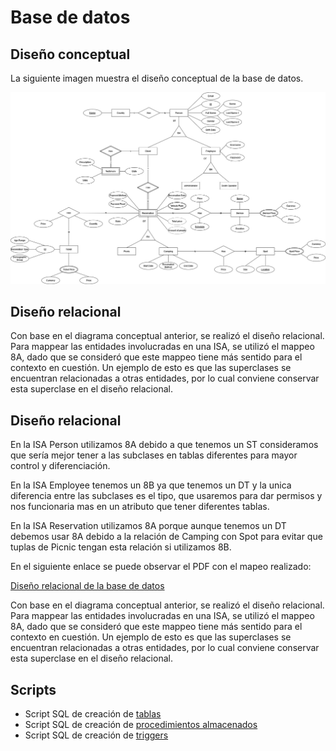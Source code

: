 # Base de datos

## Diseño conceptual

La siguiente imagen muestra el diseño conceptual de la base de datos.

![](conceptual.jpg)

## Diseño relacional

Con base en el diagrama conceptual anterior, se realizó el diseño relacional. Para mappear las entidades involucradas en una ISA, se utilizó el mappeo 8A, dado que se consideró que este mappeo tiene más sentido para el contexto en cuestión. Un ejemplo de esto es que las superclases se encuentran relacionadas a otras entidades, por lo cual conviene conservar esta superclase en el diseño relacional.

## Diseño relacional

En la ISA Person utilizamos 8A debido a que tenemos un ST consideramos que sería mejor tener a las subclases en tablas diferentes para mayor control y diferenciación.

En la ISA Employee tenemos un 8B ya que tenemos un DT y la unica diferencia entre las subclases es el tipo, que usaremos para dar permisos y nos funcionaria mas en un atributo que tener diferentes tablas.

En la ISA Reservation utilizamos 8A porque aunque tenemos un DT debemos usar 8A debido a la relación de Camping con Spot para evitar que tuplas de Picnic tengan esta relación si utilizamos 8B.

En el siguiente enlace se puede observar el PDF con el mapeo realizado:

[Diseño relacional de la base de datos](relationalMapping.pdf)

Con base en el diagrama conceptual anterior, se realizó el diseño relacional. Para mappear las entidades involucradas en una ISA, se utilizó el mappeo 8A, dado que se consideró que este mappeo tiene más sentido para el contexto en cuestión. Un ejemplo de esto es que las superclases se encuentran relacionadas a otras entidades, por lo cual conviene conservar esta superclase en el diseño relacional.

## Scripts

* Script SQL de creación de [tablas](BD_LosOsitos.sql)
* Script SQL de creación de [procedimientos almacenados](procedures.sql)
* Script SQL de creación de [triggers](trigger.sql)
